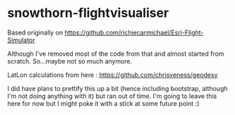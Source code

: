# snowthorn-flightvisualiser

Based originally on https://github.com/richiecarmichael/Esri-Flight-Simulator

Although I've removed most of the code from that and almost started from scratch. So...maybe not so much anymore.

LatLon calculations from here : https://github.com/chrisveness/geodesy


I did have plans to prettify this up a bit (hence including bootstrap, although I'm not doing anything with it) but ran out of time.
I'm going to leave this here for now but I might poke it with a stick at some future point :)